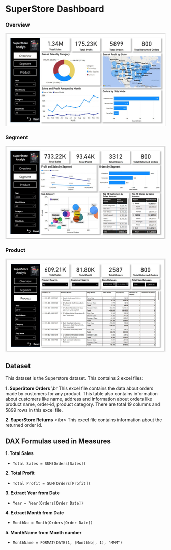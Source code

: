 # SuperStore Dashboard

### Overview
![](https://github.com/dikshabhati1/SuperStore-Dashboard-Power-BI/blob/main/Dashboard%20Images/Overview1.jpg)

### Segment
![](https://github.com/dikshabhati1/SuperStore-Dashboard-Power-BI/blob/main/Dashboard%20Images/Segment2.jpg)

### Product
![](https://github.com/dikshabhati1/SuperStore-Dashboard-Power-BI/blob/main/Dashboard%20Images/Product3.jpg)

## Dataset
This dataset is the Superstore dataset. This contains 2 excel files:

**1. SuperStore Orders** \br
This excel file contains the data about orders made by customers for any product. This table also contains information about customers like name, address and information about orders like product name, order-id, product category. There are total 19 columns and 5899 rows in this excel file.

**2. SuperStore Returns** <\br>
 This excel file contains information about the returned order id.
 



## DAX Formulas used in Measures

**1. Total Sales**
* `Total Sales = SUM(Orders[Sales])`

**2. Total Profit**
* `Total Profit = SUM(Orders[Profit])`

**3. Extract Year from Date**
* `Year = Year(Orders[Order Date])`

**4. Extract Month from Date**
* `MonthNo = Month(Orders[Order Date])`

**5. MonthName from Month number**
* `MonthName = FORMAT(DATE(1, [MonthNo], 1), "MMM")`


